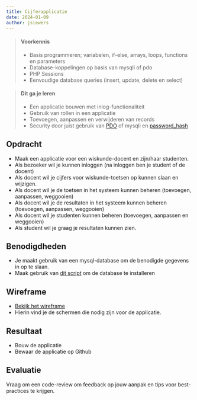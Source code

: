 ```yaml
---
title: Cijferapplicatie
date: 2024-01-09
author: jsiewers
---
```



> #### Voorkennis
> * Basis programmeren; variabelen, if-else, arrays, loops, functions en parameters
> * Database-koppelingen op basis van mysqli of pdo
> * PHP Sessions
> * Eenvoudige database queries (insert, update, delete en select)

> #### Dit ga je leren
> * Een applicatie bouwen met inlog-functionaliteit
> * Gebruik van rollen in een applicatie
> * Toevoegen, aanpassen en verwijderen van records 
> * Security door juist gebruik van [PDO](https://phpdelusions.net/pdo) of mysqli en [password_hash](https://stackoverflow.com/questions/30279321/how-to-use-phps-password-hash-to-hash-and-verify-passwords)


## Opdracht
* Maak een applicatie voor een wiskunde-docent en zijn/haar studenten. 
* Als bezoeker wil je kunnen inloggen (na inloggen ben je student of de docent)
* Als docent wil je cijfers voor wiskunde-toetsen op kunnen slaan en wijzigen.
* Als docent wil je de toetsen in het systeem kunnen beheren (toevoegen, aanpassen, weggooien)
* Als docent wil je de resultaten in het systeem kunnen beheren (toevoegen, aanpassen, weggooien)
* Als docent wil je studenten kunnen beheren (toevoegen, aanpassen en weggooien)
* Als student wil je graag je resultaten kunnen zien.

## Benodigdheden
* Je maakt gebruik van een mysql-database om de benodigde gegevens in op te slaan.
* Maak gebruik van [dit script](https://static.edutorial.nl/php/cijferapp/cijferapp.sql) om de database te installeren

## Wireframe
* [Bekijk het wireframe](https://docs.google.com/document/d/1BHwjlnTkOliX98WmOJm3oVjL2K1GJUmU6N1TRsvYa5g/edit?usp=sharing)
* Hierin vind je de schermen die nodig zijn voor de applicatie.

## Resultaat
* Bouw de applicatie
* Bewaar de applicatie op Github

## Evaluatie
Vraag om een code-review om feedback op jouw aanpak en tips voor best-practices te krijgen.<br>
